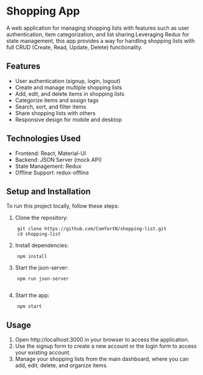 # Shopping App

A web application for managing shopping lists with features such as user authentication, item categorization, and list sharing.Leveraging Redux for state management, this app provides a way for handling shopping lists with full CRUD (Create, Read, Update, Delete) functionality.

## Features

* User authentication (signup, login, logout)
* Create and manage multiple shopping lists
* Add, edit, and delete items in shopping lists
* Categorize items and assign tags
* Search, sort, and filter items
* Share shopping lists with others
* Responsive design for mobile and desktop

## Technologies Used

* Frontend: React, Material-UI
* Backend: JSON Server (mock API)
* State Management: Redux
* Offline Support: redux-offline

## Setup and Installation

To run this project locally, follow these steps:

1. Clone the repository:

```
    git clone https://github.com/ComfortN/shopping-list.git
    cd shopping-list
```

2. Install dependencies:

```
    npm install
```

3. Start the json-server:

```
    npm run json-server
    
```

4. Start the app:

```
    npm start
```    

## Usage

1. Open http://localhost:3000 in your browser to access the application.
2. Use the signup form to create a new account or the login form to access your existing account.
3. Manage your shopping lists from the main dashboard, where you can add, edit, delete, and organize items.


